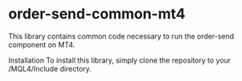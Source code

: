 # order-send-common-mt4
This library contains common code necessary to run the order-send component on MT4.

Installation
To install this library, simply clone the repository to your /MQL4/Include directory.
